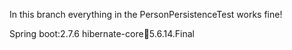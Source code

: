 In this branch everything in the PersonPersistenceTest works fine!

Spring boot:2.7.6
hibernate-core:jar:5.6.14.Final